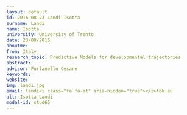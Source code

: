 ```yaml
---
layout: default 
id: 2016-08-23-Landi-Isotta
surname: Landi
name: Isotta
university: University of Trento
date: 23/08/2016
aboutme: 
from: Italy
research_topic: Predictive Models for developmental trajectories
abstract: 
advisor: Furlanello Cesare
keywords: 
website: 
img: landi.jpg
email: landi<i class="fa fa-at" aria-hidden="true"></i>fbk.eu
alt: Isotta Landi
modal-id: stud65
---
```

